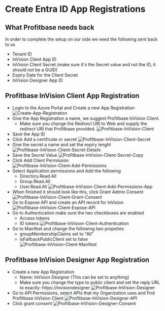 # Create Entra ID App Registrations

## What Profitbase needs back

In order to complete the setup on our side we need the following sent back to us

- Tenant ID
- InVision Client App ID
- InVision Client Secret (make sure it's the Secret value and not the ID, it should not be a GUID)
- Expiry Date for the Client Secret
- InVision Designer App ID

## Profitbase InVision Client App Registration

- Login to the Azure Portal and Create a new App Registration
![Create-App-Registration](https://profitbasedocs.blob.core.windows.net/images/invision/docs/systemsetup/howto/EntraID-Create-AppRegistration.png)
- Give the App Registration a name, we suggest Profitbase InVision Client.
  - Make sure you change the Redirect URI to Web and supply the redirect URI that Profitbase provided.
![Profitbase-InVision-Client](https://profitbasedocs.blob.core.windows.net/images/invision/docs/systemsetup/howto/ProfitbaseInVisionClient.png)
- Save the App ID
- Click Add a certificate or secret
![Profitbase-InVision-Client-Secret](https://profitbasedocs.blob.core.windows.net/images/invision/docs/systemsetup/howto/ProfitbaseInVisionClientSecret.png)
- Give the secret a name and set the expiry lenght
![Profitbase-InVision-Client-Secret-Details](https://profitbasedocs.blob.core.windows.net/images/invision/docs/systemsetup/howto/ProfitbaseInVisionCLientSecretDetails.png)
- Save the Secret Value
![Profitbase-InVision-Client-Secret-Copy](https://profitbasedocs.blob.core.windows.net/images/invision/docs/systemsetup/howto/ProfitbaseInVisionClientSecretCopy.png)
- Click Add Client Permission
![Profitbase-InVision-Client-Add-Permissions](https://profitbasedocs.blob.core.windows.net/images/invision/docs/systemsetup/howto/ProfitbaseInVisionClientAddPermission.png)
- Select Application permissions and Add the following
  - Directory.Read.All
  - Group.Read.All
  - User.Read.All
![Profitbase-InVision-Client-Add-Permissions-App](https://profitbasedocs.blob.core.windows.net/images/invision/docs/systemsetup/howto/ProfitbaseInVisionClientAddPermissions.png)
- When finished it should look like this, click Grant Admin Consent
![Profitbase-InVision-Client-Grant-Consent](https://profitbasedocs.blob.core.windows.net/images/invision/docs/systemsetup/howto/ProfitbaseInVisionClientGrantConsent.png)
- Go to Expose API and create an API record for InVision
![Profitbase-InVision-Client-Expose-API](https://profitbasedocs.blob.core.windows.net/images/invision/docs/systemsetup/howto/ProfitbaseInVisionClientExposeAPI.png)
- Go to Authentication make sure the two checkboxes are enabled
  - Access tokens
  - ID tokens
![Profitbase-InVision-Client-Authentication](https://profitbasedocs.blob.core.windows.net/images/invision/docs/systemsetup/howto/ProfitbaseClientAuthentication.png)
- Go to Manifest and change the following two propeties
  - groupMembershipClaims set to "All"
  - isFallbackPublicClient set to false
![Profitbase-InVision-Client-Manifest](https://profitbasedocs.blob.core.windows.net/images/invision/docs/systemsetup/howto/ProfitbaseInVisionClientManifest.png)

## Profitbase InVision Designer App Registration

- Create a new App Registration
  - Name: InVision Designer (This can be set to anything)
  - Make sure you change the type to public client and set the reply URL to exactly: https://invisiondesigner
![Profitbase-InVision-Designer](https://profitbasedocs.blob.core.windows.net/images/invision/docs/systemsetup/howto/ProfitbaseInVisionDesigner.png)
- Go to API Permissions, select APIs that my Organization uses and find Profitbase InVision Client 
![Profitbase-InVision-Designer-API](https://profitbasedocs.blob.core.windows.net/images/invision/docs/systemsetup/howto/ProfitbaseInVisionDesignerAPIPermissions.png)
- Click grant consent
![Profitbase-InVision-Designer-Consent](https://profitbasedocs.blob.core.windows.net/images/invision/docs/systemsetup/howto/ProfitbaseDesignerConsent.png)

